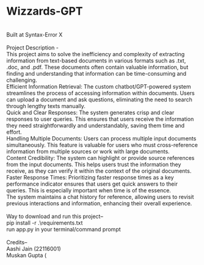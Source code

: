 # Wizzards-GPT
<br>
Built at Syntax-Error X
<br>
<br>
Project Description -
<br>
This project aims to solve the inefficiency and complexity of extracting information from text-based documents in various formats such as .txt, .doc, and .pdf. These documents often contain valuable information, but finding and understanding that information can be time-consuming and challenging.
<br>
Efficient Information Retrieval: The custom chatbot/GPT-powered system streamlines the process of accessing information within documents. Users can upload a document and ask questions, eliminating the need to search through lengthy texts manually.
<br>
Quick and Clear Responses: The system generates crisp and clear responses to user queries. This ensures that users receive the information they need straightforwardly and understandably, saving them time and effort.
<br>
Handling Multiple Documents: Users can process multiple input documents simultaneously. This feature is valuable for users who must cross-reference information from multiple sources or work with large documents.
<br>
Content Credibility: The system can highlight or provide source references from the input documents. This helps users trust the information they receive, as they can verify it within the context of the original documents.
Faster Response Times: Prioritizing faster response times as a key performance indicator ensures that users get quick answers to their queries. This is especially important when time is of the essence.
<br>
The system maintains a chat history for reference, allowing users to revisit previous interactions and information, enhancing their overall experience.
<br>
<br>
Way to download and run this project–
<br>
pip install -r .\requirements.txt
<br>
run app.py in your terminal/command prompt
<br>
<br>
Credits–
<br>
Aashi Jain (22116001)
<br>
Muskan Gupta (


